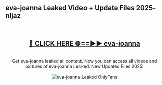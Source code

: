 <h2>eva-joanna Leaked Video + Update Files 2025- nljaz</h2>
<br>
<div align="center">
<h2><a href="https://libra.edu.pl?eva-joanna" rel="nofollow">🔴 CLICK HERE 🌐==►► eva-joanna</a></h2>
<br>
Get eva-joanna leaked all content. Now you can access all videos and pictures of eva-joanna Leaked. New Updated Files 2025!
<br>
<br>
<a href="https://libra.edu.pl?eva-joanna" rel="nofollow" data-target="animated-image.originalLink"><img src="https://i.ibb.co.com/WyWwxjT/player-gif2.gif" alt="eva-joanna Leaked OnlyFans" style="max-width: 100%; display: inline-block;" data-target="animated-image.originalImage"></a>
</div>
<br>